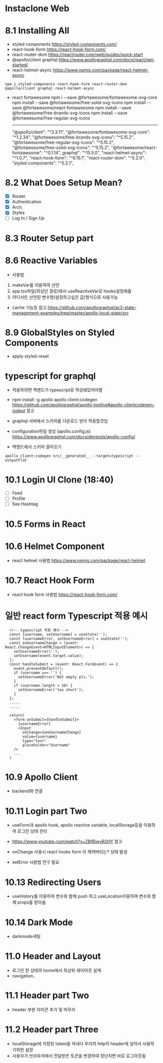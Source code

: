 # Instaclone Web

# 8.1 Installing All

- styled components
  https://styled-components.com/
- react-hook-form
  https://react-hook-form.com/
- react-router-dom
  https://reactrouter.com/web/guides/quick-start
- @apollo/client graphql
  https://www.apollographql.com/docs/react/get-started/
- react-helmet-async
  https://www.npmjs.com/package/react-helmet-async

```
npm i styled-components react-hook-form react-router-dom @apollo/client graphql react-helmet-async
```

- react fortawesome
  npm i --save @fortawesome/fontawesome-svg-core
  npm install --save @fortawesome/free-solid-svg-icons
  npm install --save @fortawesome/react-fontawesome
  npm install --save @fortawesome/free-brands-svg-icons
  npm install --save @fortawesome/free-regular-svg-icons
  ***
  "@apollo/client": "^3.3.11",
  "@fortawesome/fontawesome-svg-core": "^1.2.34",
  "@fortawesome/free-brands-svg-icons": "^5.15.2",
  "@fortawesome/free-regular-svg-icons": "^5.15.2",
  "@fortawesome/free-solid-svg-icons": "^5.15.2",
  "@fortawesome/react-fontawesome": "^0.1.14",
  graphql": "^15.5.0",
  "react-helmet-async": "^1.0.7",
  "react-hook-form": "^6.15.1",
  "react-router-dom": "^5.2.0",
  "styled-components": "^5.2.1",

# 8.2 What Does Setup Mean?

- [x] Router
- [x] Authentication
- [x] Arch.
- [x] Styles
- [ ] Log In / Sign Up

# 8.3 Router Setup part

# 8.6 Reactive Variables

- 사용법

1. makeVar를 이용하여 선언
2. app.tsx파일(최상단 경로)에서 useReactiveVar로 hooks설정해줌
3. 어디서든 선언된 변수명(설정하고싶은 값)형식으로 사용가능
<!-- isLoggedInVar(false) -->

- cache 기능등 참고
  https://github.com/apollographql/ac3-state-management-examples/tree/master/apollo-local-state/src

# 8.9 GlobalStyles on Styled Components

- apply styled-reset

# typescript for graphql

- 적용하려면 백엔드가 typescript로 작성돼있어야함
- npm install -g apollo
  apollo client:codegen
  https://github.com/apollographql/apollo-tooling#apollo-clientcodegen-output 참고
- graphql 서버에서 스키마를 다운로드 받아 적용할것임
- configuration파일 생성 (apollo.config.js)
  https://www.apollographql.com/docs/devtools/apollo-config/

- 백엔드에서 스키마 끌어오기

```
apollo client:codegen src/__generated__ --target=typescript --outputFlat
```

# 10.1 Login UI Clone (18:40)

- [ ] Feed
- [ ] Profile
- [ ] See Hashtag

# 10.5 Forms in React

# 10.6 Helmet Component

- react helmet 사용법
  https://www.npmjs.com/package/react-helmet

# 10.7 React Hook Form

- react hook form 사용법
  https://react-hook-form.com/

# 일반 react form Typescript 적용 예시

```
  <!-- typescript 적용 예시 -->
  const [username, setUsername] = useState('');
  const [usernameError, setUsernameError] = useState('');
  const onUsernameChange = (event: React.ChangeEvent<HTMLInputElement>) => {
    setUsernameError('');
    setUsername(event.target.value);
  };
  const handleSubmit = (event: React.FormEvent) => {
    event.preventDefault();
    if (username === '') {
      setUsernameError('Not empty pls.');
    }
    if (username.length < 10) {
      setUsernameError('too short');
    }
  };
  .....
  .....

  return(
    <form onSubmit={handleSubmit}>
      {usernameError}
      <Input
        onChange={onUsernameChange}
        value={username}
        type="text"
        placeholder="Username"
    />
    ...
  )
```

# 10.9 Apollo Client

- backend와 연결

# 10.11 Login part Two

- useForm과 apollo hook, apollo reactive variable, localStorage등을 이용하여 로그인 상태 관리
- https://www.youtube.com/watch?v=ZBfBiwyR2HY 참고

- onChange 사용시 react hooks form 이 깨져버리는? 상태 발생
- setError 사용법 연구 필요

# 10.13 Redirecting Users

- useHistory를 이용하여 변수와 함께 push 하고 useLocation이용하여 변수와 함께 props를 받아옴

# 10.14 Dark Mode

- darkmode세팅

# 11.0 Header and Layout

- 로그인 한 상태의 home에서 최상위 레이아웃 설계
- navigation..

# 11.1 Header part Two

- header 부분 아이콘 추가 및 마무리

# 11.2 Header part Three

- localStorage에 저장된 token을 꺼내다 우리의 http의 header에 넣어서 사용하기위한 설정
- 사용자가 브라우저에서 전달받은 토큰을 변경하여 장난치면 바로 로그아웃됨
